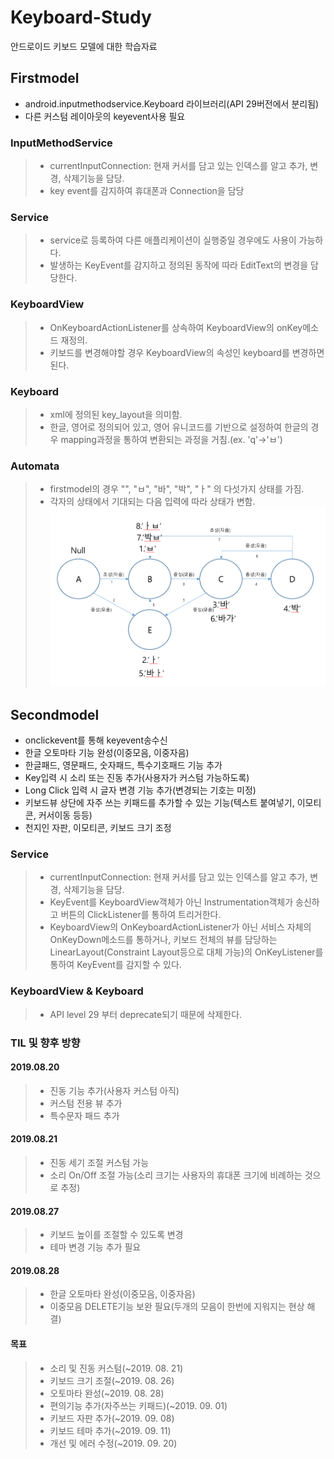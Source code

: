 # Keyboard-Study
안드로이드 키보드 모델에 대한 학습자료

## Firstmodel 
* android.inputmethodservice.Keyboard 라이브러리(API 29버전에서 분리됨)
* 다른 커스텀 레이아웃의 keyevent사용 필요

### InputMethodService
> - currentInputConnection: 현재 커서를 담고 있는 인덱스를 알고 추가, 변경, 삭제기능을 담당.
> - key event를 감지하여 휴대폰과 Connection을 담당

### Service
> - service로 등록하여 다른 애플리케이션이 실행중일 경우에도 사용이 가능하다.
> - 발생하는 KeyEvent를 감지하고 정의된 동작에 따라 EditText의 변경을 담당한다.

### KeyboardView
> - OnKeyboardActionListener를 상속하여 KeyboardView의 onKey메소드 재정의.
> - 키보드를 변경해야할 경우 KeyboardView의 속성인 keyboard를 변경하면 된다.

### Keyboard
> - xml에 정의된 key_layout을 의미함.
> - 한글, 영어로 정의되어 있고, 영어 유니코드를 기반으로 설정하여 한글의 경우 mapping과정을 통하여 변환되는 과정을 거침.(ex. 'q'->'ㅂ')

### Automata
> - firstmodel의 경우 "", "ㅂ", "바", "박", "ㅏ" 의 다섯가지 상태를 가짐.
> - 각자의 상태에서 기대되는 다음 입력에 따라 상태가 변함.
![ex_screenshot](./img/keyboardAutomata.PNG)

## Secondmodel
* onclickevent를 통해 keyevent송수신
* 한글 오토마타 기능 완성(이중모음, 이중자음)
* 한글패드, 영문패드, 숫자패드, 특수기호패드 기능 추가
* Key입력 시 소리 또는 진동 추가(사용자가 커스텀 가능하도록)
* Long Click 입력 시 글자 변경 기능 추가(변경되는 기호는 미정)
* 키보드뷰 상단에 자주 쓰는 키패드를 추가할 수 있는 기능(텍스트 붙여넣기, 이모티콘, 커서이동 등등)
* 천지인 자판, 이모티콘, 키보드 크기 조정


### Service
> - currentInputConnection: 현재 커서를 담고 있는 인덱스를 알고 추가, 변경, 삭제기능을 담당.
> - KeyEvent를 KeyboardView객체가 아닌 Instrumentation객체가 송신하고 버튼의 ClickListener를 통하여 트리거한다.
> - KeyboardView의 OnKeyboardActionListener가 아닌 서비스 자체의 OnKeyDown메소드를 통하거나, 키보드 전체의 뷰를 담당하는 LinearLayout(Constraint Layout등으로 대체 가능)의 OnKeyListener를 통하여 KeyEvent를 감지할 수 있다.

### KeyboardView & Keyboard
> - API level 29 부터 deprecate되기 때문에 삭제한다.

### TIL 및 향후 방향
 #### 2019.08.20
> - 진동 기능 추가(사용자 커스텀 아직)
> - 커스텀 전용 뷰 추가
> - 특수문자 패드 추가

#### 2019.08.21
> - 진동 세기 조절 커스텀 가능
> - 소리 On/Off 조절 가능(소리 크기는 사용자의 휴대폰 크기에 비례하는 것으로 추정)

#### 2019.08.27
> - 키보드 높이를 조절할 수 있도록 변경
> - 테마 변경 기능 추가 필요

#### 2019.08.28
> - 한글 오토마타 완성(이중모음, 이중자음)
> - 이중모음 DELETE기능 보완 필요(두개의 모음이 한번에 지워지는 현상 해결)

 #### 목표
 > - 소리 및 진동 커스텀(~2019. 08. 21)
 > - 키보드 크기 조절(~2019. 08. 26)
 > - 오토마타 완성(~2019. 08. 28)
 > - 편의기능 추가(자주쓰는 키패드)(~2019. 09. 01)
 > - 키보드 자판 추가(~2019. 09. 08)
 > - 키보드 테마 추가(~2019. 09. 11)
 > - 개선 및 에러 수정(~2019. 09. 20)
